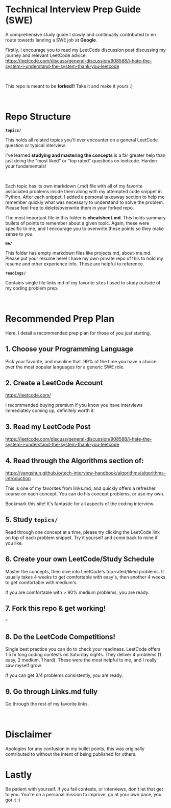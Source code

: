 # Technical Interview Prep Guide (SWE)

A comprehensive study guide I slowly and continually contributed to en route towards landing a SWE job at **Google**.


Firstly, I encourage you to read my LeetCode discussion post discussing my journey and relevant LeetCode advice: https://leetcode.com/discuss/general-discussion/908588/i-hate-the-system-i-understand-the-system-thank-you-leetcode

<br>

This repo is meant to be **forked!!** Take it and make it yours :)

<br>

# Repo Structure
**`topics/`**

This holds all related topics you'll ever encounter on a general LeetCode question or typical interview.

I've learned **studying and mastering the concepts** is a far greater help than just doing the "most liked" or "top rated" questions on leetcode. Harden your fundamentals!

<br>

Each topic has its own markdown (.md) file with all of my favorite associated problems inside them along with my attempted code snippet in Python. After each snippet, I added a personal takeaway section to help me remember quickly what was necessary to understand to solve the problem. Please feel free to delete/overwrite them in your forked repo.

The most important file in this folder is **cheatsheet.md**. This holds summary bullets of points to remember about a given topic. Again, these were specific to me, and I encourage you to overwrite these points so they make sense to you.

**`me/`** 

This folder has empty markdown files like projects.md, about-me.md. Please put your resume here! I have my own private repo of this to hold my resume and other experience info. These are helpful to reference.

**`readings/`**

Contains single file links.md of my favorite sites I used to study outside of my coding problem prep.

<br>

# Recommended Prep Plan

Here, I detail a recommended prep plan for those of you just starting.

## 1. Choose your Programming Language

Pick your favorite, and mainline that. 99% of the time you have a choice over the most popular languages for a generic SWE role.

## 2. Create a LeetCode Account
https://leetcode.com/

I recommended buying premium if you know you have interviews immediately coming up, definitely worth it.

## 3. Read my LeetCode Post
https://leetcode.com/discuss/general-discussion/908588/i-hate-the-system-i-understand-the-system-thank-you-leetcode

## 4. Read through the Algorithms section of:
https://yangshun.github.io/tech-interview-handbook/algorithms/algorithms-introduction

This is one of my favorites from links.md, and quickly offers a refresher course on each concept. You can do his concept problems, or use my own.

Bookmark this site! It's fantastic for all aspects of the coding interview.

## 5. Study `topics/`
Read through one concept at a time, please try clicking the LeetCode link on top of each problem snippet. Try it yourself and come back to mine if you like.

## 6. Create your own LeetCode/Study Schedule
Master the concepts, then dive into LeetCode's top-rated/liked problems. It usually takes 4 weeks to get comfortable with easy's, then another 4 weeks to get comfortable with medium's.

If you are comfortable with > 90% medium problems, you are ready.

## 7. Fork this repo & get working!
^

## 8. Do the LeetCode Competitions!
Single best practice you can do to check your readiness. LeetCode offers 1.5 hr long coding contests on Saturday nights. They deliver 4 problems (1 easy, 2 medium, 1 hard). These were the most helpful to me, and I really saw myself grow.

If you can get 3/4 problems consistently, you are ready.

## 9. Go through Links.md fully
Go through the rest of my favorite links.

<br>

# Disclaimer
Apologies for any confusion in my bullet points, this was originally contributed to without the intent of being published for others.

# Lastly
Be patient with yourself. If you fail contests, or interviews, don't let that get to you. You're on a personal mission to improve, go at your own pace, you got it :)